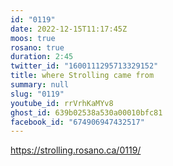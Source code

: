 ```yaml
---
id: "0119"
date: 2022-12-15T11:17:45Z
moos: true
rosano: true
duration: 2:45
twitter_id: "1600111295713329152"
title: where Strolling came from
summary: null
slug: "0119"
youtube_id: rrVrhKaMYv8
ghost_id: 639b02538a530a00010bfc81
facebook_id: "674906947432517"
---
```

https://strolling.rosano.ca/0119/
